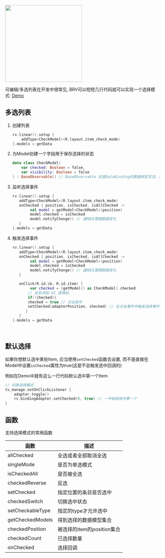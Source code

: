 <img src="https://i.loli.net/2021/08/14/MIe74pdKf5c1hTX.gif" width="250"/>

可编辑/多选列表在开发中很常见, BRV可以短短几行代码就可以实现一个选择模式: [Demo](https://github.com/liangjingkanji/BRV/blob/master/sample/src/main/java/com/drake/brv/sample/ui/fragment/CheckModeFragment.kt)

## 多选列表

1. 创建列表
    ```kotlin
    rv.linear().setup {
        addType<CheckModel>(R.layout.item_check_mode)
    }.models = getData
    ```

2. 为Model创建一个字段用于保存选择的状态
    ```kotlin hl_lines="2"
    data class CheckModel(
        var checked: Boolean = false,
        var visibility: Boolean = false
    ) : BaseObservable() // BaseObservable 这是DataBinding的数据绑定写法，使用 DataBInding 时，将 checked 属性关联到对应 view
    ```

3. 监听选择事件
    ```kotlin hl_lines="3"
    rv.linear().setup {
       addType<CheckModel>(R.layout.item_check_mode)
       onChecked { position, isChecked, isAllChecked ->
            val model = getModel<CheckModel>(position)
            model.checked = isChecked
            model.notifyChange() // 通知UI跟随数据变化
       }
    }.models = getData
    ```

4. 触发选择事件
    ```kotlin hl_lines="11"
    rv.linear().setup {
       addType<CheckModel>(R.layout.item_check_mode)
       onChecked { position, isChecked, isAllChecked ->
            val model = getModel<CheckModel>(position)
            model.checked = isChecked
            model.notifyChange() // 通知UI跟随数据变化
       }
    
       onClick(R.id.cb, R.id.item) {
            var checked = (getModel() as CheckModel).checked
           // 此处添加 UI 逻辑如
           if(!checked){
           checked = true // 点击选中
           setChecked(adapterPosition, checked) // 在点击事件中触发选择事件, 即点击列表条目就选中
          }      
       }
    }.models = getData
    ```


<br>

## 默认选择

如果你想默认选中某些Item, 应当使用`setChecked`函数去设置, 而不是直接在Model中设置`isChecked`属性为true(这是不会触发选中回调的)

例如在Demo中就有这么一行代码默认选中第一个Item

```kotlin
// 切换选择模式
tv_manage.setOnClickListener {
    adapter.toggle()
    rv.bindingAdapter.setChecked(0, true) // 一开始就选中第一个
}
```

## 函数

支持选择模式的常用函数

| 函数 | 描述 |
|-|-|
| allChecked | 全选或者全部取消全选 |
| singleMode | 是否为单选模式 |
| isCheckedAll | 是否被全选 |
| checkedReverse | 反选 |
| setChecked | 指定位置的条目是否选中 |
| checkedSwitch | 切换选中状态 |
| setCheckableType | 指定的type才允许选中 |
| getCheckedModels | 得到选择的数据模型集合 |
| checkedPosition | 被选择的item的position集合 |
| checkedCount | 已选择数量 |
| onChecked | 选择回调 |


